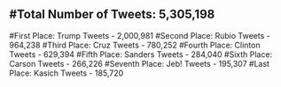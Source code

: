 #Total Number of Tweets: 5,305,198 
---
#First Place: Trump Tweets - 2,000,981
#Second Place: Rubio Tweets - 964,238
#Third Place: Cruz Tweets - 780,252
#Fourth Place: Clinton Tweets - 629,394
#Fifth Place: Sanders Tweets - 284,040
#Sixth Place: Carson Tweets - 266,226
#Seventh Place: Jeb! Tweets - 195,307
#Last Place: Kasich Tweets - 185,720
